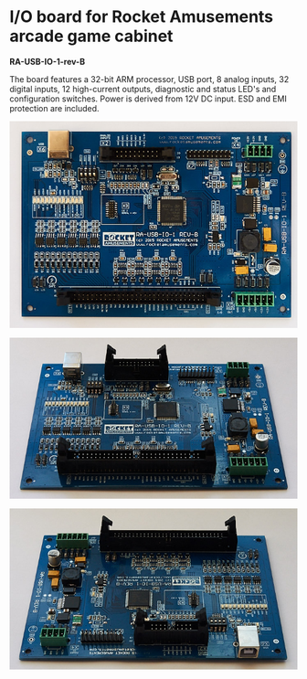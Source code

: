# I/O board for Rocket Amusements arcade game cabinet
**RA-USB-IO-1-rev-B**

The board features a 32-bit ARM processor, USB port, 8 analog inputs, 32 digital inputs, 12 high-current outputs, diagnostic and status LED's and configuration switches. Power is derived from 12V DC input. ESD and EMI protection are included.

![RA IO Board](/projects/ra_io_board1/img_pcb_top.jpg)

![RA IO Board - DC/DC converter](/projects/ra_io_board1/img_pcb_con1.jpg)

![RA IO Board - Serial Key](/projects/ra_io_board1/img_pcb_con2.jpg)

